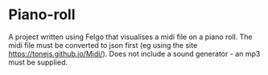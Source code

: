 # Piano-roll

A project written using Felgo that visualises a midi file on a piano roll. The midi file must be converted to json first (eg using the site https://tonejs.github.io/Midi/). Does not include a sound generator - an mp3 must be supplied. 
